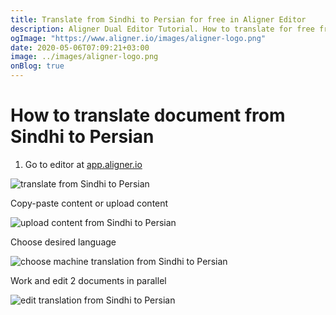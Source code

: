 ```yaml
---
title: Translate from Sindhi to Persian for free in Aligner Editor
description: Aligner Dual Editor Tutorial. How to translate for free from Sindhi to Persian. Aligner is multilingual document management platform. 
ogImage: "https://www.aligner.io/images/aligner-logo.png"
date: 2020-05-06T07:09:21+03:00
image: ../images/aligner-logo.png
onBlog: true
---
```


# How to translate document from Sindhi to Persian

1. Go to editor at [app.aligner.io](https://app.aligner.io "Aligner App web page")

![translate from Sindhi to Persian](../aligner-blank-editor.png "translate from Sindhi to Persian")

Copy-paste content or upload content

![upload content from Sindhi to Persian](../aligner-uploaded-document.png "upload content from Sindhi to Persian")

Choose desired language

![choose machine translation from Sindhi to Persian](../aligner-language-dropdown.png "choose machine translation from Sindhi to Persian")

Work and edit 2 documents in parallel

![edit translation from Sindhi to Persian](../aligner-double-sitded-editor.png "edit translation from Sindhi to Persian")

